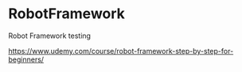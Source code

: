 # RobotFramework
Robot Framework testing

https://www.udemy.com/course/robot-framework-step-by-step-for-beginners/
